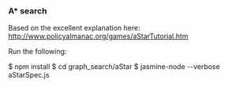 ### A* search

Based on the excellent explanation here: http://www.policyalmanac.org/games/aStarTutorial.htm

Run the following:

$ npm install
$ cd graph_search/aStar
$ jasmine-node --verbose aStarSpec.js
